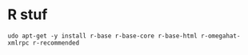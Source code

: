 # R stuf

```
udo apt-get -y install r-base r-base-core r-base-html r-omegahat-xmlrpc r-recommended
```

